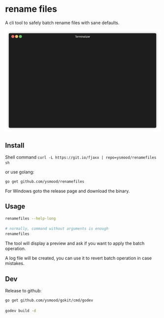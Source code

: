 # rename files

A cli tool to safely batch rename files with sane defaults.

![demo](./doc/demo.gif)

## Install

Shell command `curl -L https://git.io/fjaxx | repo=ysmood/renamefiles sh`

or use golang:

```bash
go get github.com/ysmood/renamefiles
```

For Windows goto the release page and download the binary.

## Usage

```bash
renamefiles --help-long

# normally, command without arguments is enough
renamefiles
```

The tool will display a preview and ask if you want to apply the batch operation.

A log file will be created, you can use it to revert batch operation in case mistakes.

## Dev

Release to github:

```bash
go get github.com/ysmood/gokit/cmd/godev

godev build -d
```
